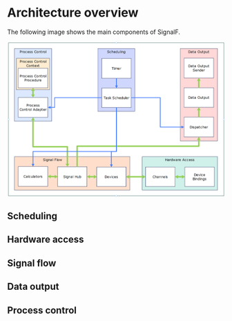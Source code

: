 # Architecture overview

The following image shows the main components of SignalF.

![Architecture](architecture.png)


## Scheduling


## Hardware access


## Signal flow


## Data output


## Process control


